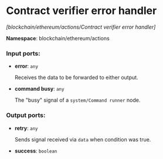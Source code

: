 # Contract verifier error handler

_[blockchain/ethereum/actions/Contract verifier error handler]_

__Namespace__: blockchain/ethereum/actions

### Input ports:

* __error__: ` any `

    Receives the data to be forwarded to either output.


* __command busy__: ` any `

    The "busy" signal of a `system/Command runner` node.

### Output ports:

* __retry__: ` any `

    Sends signal received via `data` when condition was true.


* __success__: ` boolean `


